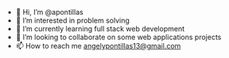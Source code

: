 - 👋 Hi, I’m @apontillas
- 👀 I’m interested in problem solving
- 🌱 I’m currently learning full stack web development
- 💞️ I’m looking to collaborate on some web applications projects
- 📫 How to reach me angelypontillas13@gmail.com

<!---
apontillas/apontillas is a ✨ special ✨ repository because its `README.md` (this file) appears on your GitHub profile.
You can click the Preview link to take a look at your changes.
--->
